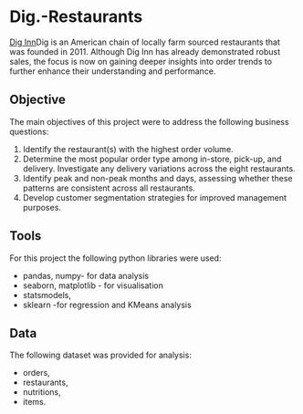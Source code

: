 # Dig.-Restaurants
[Dig Inn](https://www.diginn.com/)Dig is an American chain of locally farm sourced restaurants that was founded in 2011.
Although Dig Inn has already demonstrated robust sales, the focus is now on gaining deeper insights into order trends to further enhance their understanding and performance.

## Objective
The main objectives of this project were to address the following business questions:

1. Identify the restaurant(s) with the highest order volume.
2. Determine the most popular order type among in-store, pick-up, and delivery. Investigate any delivery variations across the eight restaurants.
3. Identify peak and non-peak months and days, assessing whether these patterns are consistent across all restaurants.
4. Develop customer segmentation strategies for improved management purposes.

## Tools
For this project the following python libraries were used:
* pandas, numpy- for data analysis
* seaborn, matplotlib - for visualisation
* statsmodels,
* sklearn -for regression and KMeans analysis

## Data
The following dataset was provided for analysis:
* orders,
* restaurants,
* nutritions,
* items.

